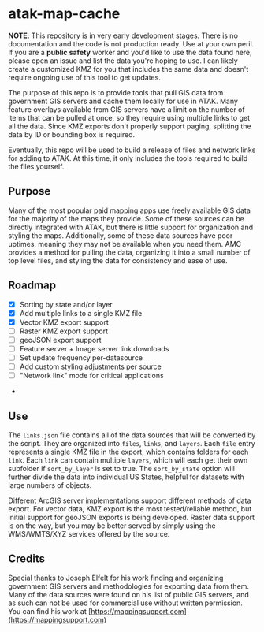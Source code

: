 # atak-map-cache

**NOTE**: This repository is in very early development stages. There is no documentation and the code is not production ready. Use at your own peril. If you are a **public safety** worker and you'd like to use the data found here, please open an issue and list the data you're hoping to use. I can likely create a customized KMZ for you that includes the same data and doesn't require ongoing use of this tool to get updates.

The purpose of this repo is to provide tools that pull GIS data from government GIS servers and cache them locally for use in ATAK. Many feature overlays available from GIS servers have a limit on the number of items that can be pulled at once, so they require using multiple links to get all the data. Since KMZ exports don't properly support paging, splitting the data by ID or bounding box is required.

Eventually, this repo will be used to build a release of files and network links for adding to ATAK. At this time, it only includes the tools required to build the files yourself.

## Purpose

Many of the most popular paid mapping apps use freely available GIS data for the majority of the maps they provide. Some of these sources can be directly integrated with ATAK, but there is little support for organization and styling the maps. Additionally, some of these data sources have poor uptimes, meaning they may not be available when you need them. AMC provides a method for pulling the data, organizing it into a small number of top level files, and styling the data for consistency and ease of use.

## Roadmap

- [x] Sorting by state and/or layer
- [x] Add multiple links to a single KMZ file
- [x] Vector KMZ export support
- [ ] Raster KMZ export support
- [ ] geoJSON export support
- [ ] Feature server + Image server link downloads
- [ ] Set update frequency per-datasource
- [ ] Add custom styling adjustments per source
- [ ] "Network link" mode for critical applications
- 
## Use

The `links.json` file contains all of the data sources that will be converted by the script. They are organized into `files`, `links`, and `layers`. Each `file` entry represents a single KMZ file in the export, which contains folders for each `link`. Each `link` can contain multiple `layers`, which will each get their own subfolder if `sort_by_layer` is set to true. The `sort_by_state` option will further divide the data into individual US States, helpful for datasets with large numbers of objects.

Different ArcGIS server implementations support different methods of data export. For vector data, KMZ export is the most tested/reliable method, but initial support for geoJSON exports is being developed. Raster data support is on the way, but you may be better served by simply using the WMS/WMTS/XYZ services offered by the source. 

## Credits

Special thanks to Joseph Elfelt for his work finding and organizing government GIS servers and methodologies for exporting data from them. Many of the data sources were found on his list of public GIS servers, and as such can not be used for commercial use without written permission. You can find his work at [https://mappingsupport.com](https://mappingsupport.com)
